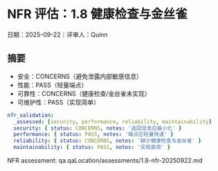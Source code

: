 # NFR 评估：1.8 健康检查与金丝雀

日期：2025-09-22｜评审人：Quinn

## 摘要

- 安全：CONCERNS（避免泄露内部敏感信息）
- 性能：PASS（轻量端点）
- 可靠性：CONCERNS（健康检查/金丝雀未实现）
- 可维护性：PASS（实现简单）

```yaml
nfr_validation:
  _assessed: [security, performance, reliability, maintainability]
  security: { status: CONCERNS, notes: '返回信息应最小化' }
  performance: { status: PASS, notes: '端点应轻量快速' }
  reliability: { status: CONCERNS, notes: '缺少健康检查与金丝雀' }
  maintainability: { status: PASS, notes: '实现直观' }
```

NFR assessment: qa.qaLocation/assessments/1.8-nfr-20250922.md

